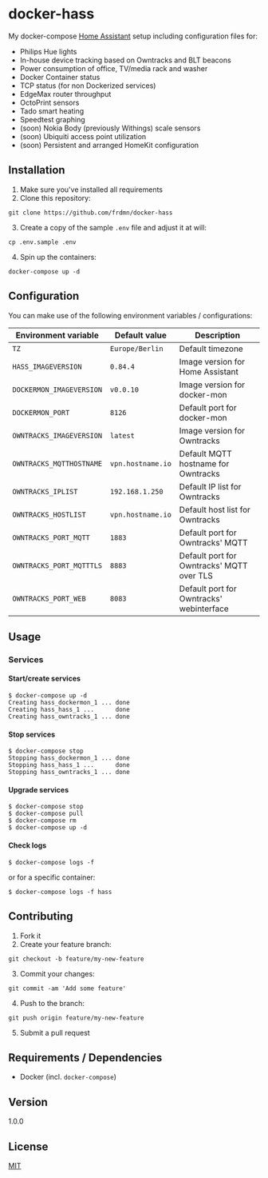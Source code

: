 # docker-hass

My docker-compose [Home Assistant](https://www.home-assistant.io/) setup including configuration files for:

- Philips Hue lights
- In-house device tracking based on Owntracks and BLT beacons
- Power consumption of office, TV/media rack and washer
- Docker Container status
- TCP status (for non Dockerized services)
- EdgeMax router throughput
- OctoPrint sensors
- Tado smart heating
- Speedtest graphing
- (soon) Nokia Body (previously Withings) scale sensors
- (soon) Ubiquiti access point utilization
- (soon) Persistent and arranged HomeKit configuration

## Installation

1. Make sure you've installed all requirements
2. Clone this repository:

```shell
git clone https://github.com/frdmn/docker-hass
```

3. Create a copy of the sample `.env` file and adjust it at will:

```shell
cp .env.sample .env
```

4. Spin up the containers:

```shell
docker-compose up -d
```

## Configuration

You can make use of the following environment variables / configurations:

| Environment variable | Default value | Description
|----------------------|---------------|------------|
| `TZ` | `Europe/Berlin` | Default timezone |
| `HASS_IMAGEVERSION` | `0.84.4` | Image version for Home Assistant |
| `DOCKERMON_IMAGEVERSION` | `v0.0.10` | Image version for docker-mon |
| `DOCKERMON_PORT` | `8126` | Default port for docker-mon |
| `OWNTRACKS_IMAGEVERSION` | `latest` | Image version for Owntracks |
| `OWNTRACKS_MQTTHOSTNAME` | `vpn.hostname.io` | Default MQTT hostname for Owntracks |
| `OWNTRACKS_IPLIST` | `192.168.1.250` | Default IP list for Owntracks |
| `OWNTRACKS_HOSTLIST` | `vpn.hostname.io` | Default host list for Owntracks |
| `OWNTRACKS_PORT_MQTT` | `1883` | Default port for Owntracks' MQTT |
| `OWNTRACKS_PORT_MQTTTLS` | `8883` | Default port for Owntracks' MQTT over TLS |
| `OWNTRACKS_PORT_WEB` | `8083` | Default port for Owntracks' webinterface |

## Usage

### Services

#### Start/create services

```shell
$ docker-compose up -d
Creating hass_dockermon_1 ... done
Creating hass_hass_1 ...      done
Creating hass_owntracks_1 ... done
```

#### Stop services

```shell
$ docker-compose stop
Stopping hass_dockermon_1 ... done
Stopping hass_hass_1 ...      done
Stopping hass_owntracks_1 ... done
```

#### Upgrade services

```shell
$ docker-compose stop
$ docker-compose pull
$ docker-compose rm
$ docker-compose up -d
```

#### Check logs

```shell
$ docker-compose logs -f
```

or for a specific container:

```shell
$ docker-compose logs -f hass
```

## Contributing

1. Fork it
2. Create your feature branch:

```shell
git checkout -b feature/my-new-feature
```

3. Commit your changes:

```shell
git commit -am 'Add some feature'
```

4. Push to the branch:

```shell
git push origin feature/my-new-feature
```

5. Submit a pull request

## Requirements / Dependencies

* Docker (incl. `docker-compose`)

## Version

1.0.0

## License

[MIT](LICENSE)

